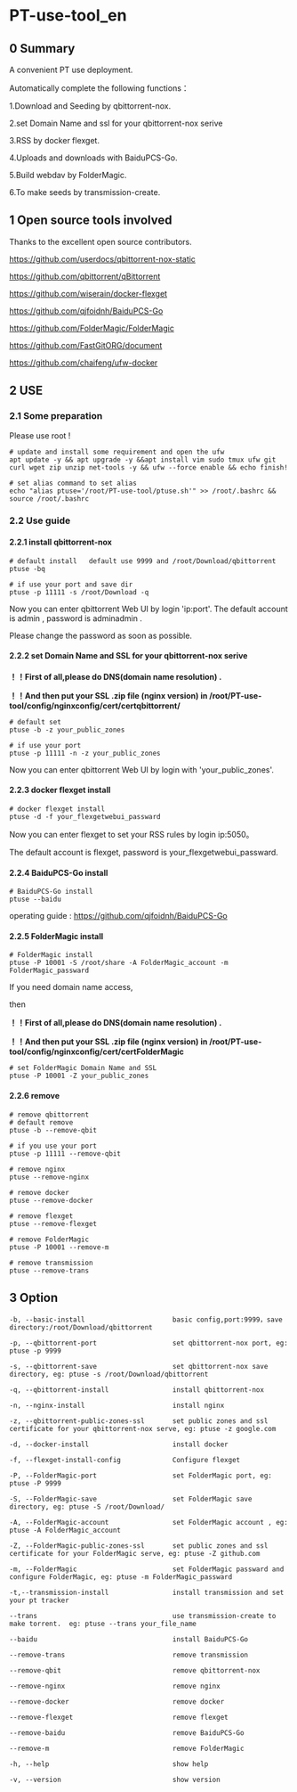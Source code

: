 # PT-use-tool_en

## 0 Summary

A convenient PT use deployment.

Automatically complete the following functions：

1.Download and Seeding by qbittorrent-nox.

2.set Domain Name and ssl for your qbittorrent-nox serive

3.RSS by docker flexget.

4.Uploads and downloads with BaiduPCS-Go.

5.Build webdav by FolderMagic.

6.To make seeds by transmission-create.

## 1 Open source tools involved

Thanks to the excellent open source contributors.

https://github.com/userdocs/qbittorrent-nox-static

https://github.com/qbittorrent/qBittorrent

https://github.com/wiserain/docker-flexget

https://github.com/qjfoidnh/BaiduPCS-Go

https://github.com/FolderMagic/FolderMagic

https://github.com/FastGitORG/document

https://github.com/chaifeng/ufw-docker

## 2 USE

### 2.1 Some preparation

Please use root !

```shell
# update and install some requirement and open the ufw
apt update -y && apt upgrade -y &&apt install vim sudo tmux ufw git curl wget zip unzip net-tools -y && ufw --force enable && echo finish!

# set alias command to set alias
echo "alias ptuse='/root/PT-use-tool/ptuse.sh'" >> /root/.bashrc && source /root/.bashrc
```

### 2.2 Use guide

#### 2.2.1 install qbittorrent-nox  

```shell
# default install   default use 9999 and /root/Download/qbittorrent
ptuse -bq

# if use your port and save dir 
ptuse -p 11111 -s /root/Download -q
```

Now you can enter qbittorrent Web UI by login 'ip:port'. The default account is admin , password is adminadmin . 

Please change the password as soon as possible.

#### 2.2.2 set Domain Name and SSL for your qbittorrent-nox serive



**！！First of all,please do DNS(domain name resolution) .**

**！！And then put your SSL .zip file (nginx version) in   /root/PT-use-tool/config/nginxconfig/cert/certqbittorrent/**



```shell
# default set 
ptuse -b -z your_public_zones

# if use your port
ptuse -p 11111 -n -z your_public_zones
```

Now you can enter qbittorrent Web UI by login with 'your_public_zones'.

#### 2.2.3 docker flexget install

```shell
# docker flexget install
ptuse -d -f your_flexgetwebui_passward
```

Now you can enter flexget to set your RSS rules by login ip:5050。

The default account is flexget, password is your_flexgetwebui_passward.

#### 2.2.4 BaiduPCS-Go install

```shell
# BaiduPCS-Go install
ptuse --baidu
```

operating guide : https://github.com/qjfoidnh/BaiduPCS-Go

#### 2.2.5 FolderMagic install

```shell
# FolderMagic install
ptuse -P 10001 -S /root/share -A FolderMagic_account -m FolderMagic_passward
```

If you need domain name access,

then

**！！First of all,please do DNS(domain name resolution) .**

**！！And then put your SSL .zip file (nginx version) in   /root/PT-use-tool/config/nginxconfig/cert/certFolderMagic**

```shell
# set FolderMagic Domain Name and SSL
ptuse -P 10001 -Z your_public_zones
```

#### 2.2.6 remove

```shell
# remove qbittorrent
# default remove
ptuse -b --remove-qbit

# if you use your port
ptuse -p 11111 --remove-qbit

# remove nginx
ptuse --remove-nginx

# remove docker 
ptuse --remove-docker

# remove flexget
ptuse --remove-flexget

# remove FolderMagic 
ptuse -P 10001 --remove-m

# remove transmission
ptuse --remove-trans
```

## 3 Option



```shell
-b, --basic-install                      basic config,port:9999，save directory:/root/Download/qbittorrent

-p, --qbittorrent-port                   set qbittorrent-nox port, eg: ptuse -p 9999

-s, --qbittorrent-save      			 set qbittorrent-nox save directory, eg: ptuse -s /root/Download/qbittorrent

-q, --qbittorrent-install                install qbittorrent-nox

-n, --nginx-install                      install nginx

-z, --qbittorrent-public-zones-ssl       set public zones and ssl certificate for your qbittorrent-nox serve, eg: ptuse -z google.com

-d, --docker-install                     install docker

-f, --flexget-install-config             Configure flexget

-P, --FolderMagic-port                   set FolderMagic port, eg: ptuse -P 9999

-S, --FolderMagic-save                   set FolderMagic save directory, eg: ptuse -S /root/Download/

-A, --FolderMagic-account                set FolderMagic account , eg: ptuse -A FolderMagic_account

-Z, --FolderMagic-public-zones-ssl       set public zones and ssl certificate for your FolderMagic serve, eg: ptuse -Z github.com

-m, --FolderMagic                        set FolderMagic passward and configure FolderMagic, eg: ptuse -m FolderMagic_passward

-t,--transmission-install                install transmission and set your pt tracker

--trans                                  use transmission-create to make torrent.  eg: ptuse --trans your_file_name

--baidu                                  install BaiduPCS-Go

--remove-trans                           remove transmission

--remove-qbit                            remove qbittorrent-nox

--remove-nginx                           remove nginx
 
--remove-docker                          remove docker

--remove-flexget                         remove flexget 

--remove-baidu                           remove BaiduPCS-Go

--remove-m                               remove FolderMagic

-h, --help                               show help

-v, --version                            show version
```

